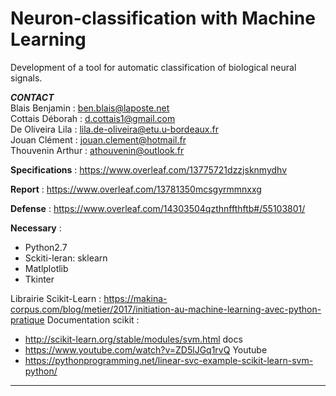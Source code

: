Neuron-classification with Machine Learning 
===========================================
Development of a tool for automatic classification of biological neural signals.

***CONTACT***  
Blais Benjamin : ben.blais@laposte.net  
Cottais Déborah : d.cottais1@gmail.com  
De Oliveira Lila : lila.de-oliveira@etu.u-bordeaux.fr  
Jouan Clément : jouan.clement@hotmail.fr  
Thouvenin Arthur : athouvenin@outlook.fr  


**Specifications** : https://www.overleaf.com/13775721dzzjsknmydhv

**Report** : https://www.overleaf.com/13781350mcsgyrmmnxxg

**Defense** : https://www.overleaf.com/14303504qzthnffthftb#/55103801/

**Necessary** :
- Python2.7
- Sckiti-leran: sklearn
- Matlplotlib
- Tkinter










Librairie Scikit-Learn : https://makina-corpus.com/blog/metier/2017/initiation-au-machine-learning-avec-python-pratique
Documentation scikit :
- http://scikit-learn.org/stable/modules/svm.html docs
- https://www.youtube.com/watch?v=ZD5lJGq1rvQ Youtube
- https://pythonprogramming.net/linear-svc-example-scikit-learn-svm-python/

---
